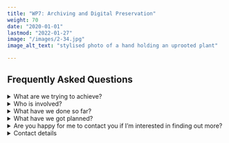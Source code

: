 ```yaml
---
title: "WP7: Archiving and Digital Preservation"
weight: 70
date: "2020-01-01"
lastmod: "2022-01-27"
image: "/images/2-34.jpg"
image_alt_text: "stylised photo of a hand holding an uprooted plant"

---
```


## Frequently Asked Questions

<details>
  <summary>
    What are we trying to achieve?
  </summary>

We are looking to provide guidance and simple tools to help [small?] open access presses archive and preserve their books and associated content (e.g. video, audio files etc.). We will be looking to create help guides which outline tiers of options available to publishers (i.e. good, better, best) with the overarching message that there isn’t a single solution which will be suitable or useful for all publishers. In addition, we are looking to make it easy for publishers or authors to create archival, or robust, links for linked content in their material. Our aim is to enable publishers and authors to be able to automate as much of these processes as possible.
</details>

<details>
  <summary>
    Who is involved?
  </summary>

The work package is a collaboration of publishers, librarians, researchers, and preservation experts. It is jointly led by Loughborough University and Open Book Publishers with close involvement from Jisc, the Digital Preservation Coalition, and the British Library.
</details>

<details>
  <summary>
    What have we done so far?
  </summary>

We have:
* held a workshop with digital preservation experts
* spoken to open access presses about their preservation practices and ambitions
* spoken to digital preservation services about their offerings to smaller publishers
* been sharing knowledge with related projects and initiatives
* investigated the options of using Thoth (see WP5) to automatically ingest metadata and files into an archiving or preservation system
* investigated manual and automated (API based) workflows for using institutional repositories as an archiving mechanism for OA presses
</details>

<details>
  <summary>
    What have we got planned?
  </summary>

We plan to:
* publish a scoping report on the current state of play for OA presses
* create a toolkit and guidance documentation for OA publishers and authors (and, potentially, librarians)
* contact and speak to additional projects, presses, and preservation experts
* create a useable tool (hopefully API based) to enable permanent links to be created in books and works
* created proof of concept software for publishers to upload content for archiving to university repositories via an API
</details>

<details>
  <summary>
    Are you happy for me to contact you if I’m interested in finding out more?
  </summary>

Yes please! The more people we speak to working on similar topics or in similar areas the better the guidance, tools etc. we can provide for the OA presses and authors. One of the many great things about the work we are doing is how related projects and experts have been willing to engage and share their knowledge and expertise.
</details>

<details>
  <summary>
    Contact details
  </summary>

* Dr. Gareth Cole, Loughborough University Library (WP co-lead): g.j.cole@lboro.ac.uk
* Dr. Rupert Gatti, Open Book Publishers and Trinity College, Cambridge (WP co-lead): rupert.gatti@openbookpublishers.com
* Dr. Miranda Barnes, Loughborough University (Research Associate): m.l.barnes@lboro.ac.uk
* Prof. Jenny Fry, Loughborough University, School of Design and Creative Arts (academic mentor): j.fry@lboro.ac.uk
</details>

